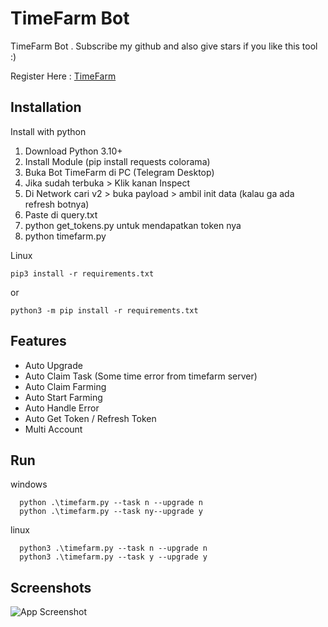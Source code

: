 ﻿
# TimeFarm Bot
TimeFarm Bot . Subscribe my github and also give stars if you like this tool :) 

Register Here : [TimeFarm](https://t.me/TimeFarmCryptoBot?start=qUeeRhT1womtSdi3)

## Installation

Install with python

1. Download Python 3.10+
2. Install Module (pip install requests colorama)
3. Buka Bot TimeFarm di PC (Telegram Desktop)
4. Jika sudah terbuka > Klik kanan Inspect
5. Di Network cari v2 > buka payload > ambil init data (kalau ga ada refresh botnya)
6. Paste di query.txt
7. python get_tokens.py untuk mendapatkan token nya
8. python timefarm.py

Linux

```
pip3 install -r requirements.txt
```

or

```
python3 -m pip install -r requirements.txt
```


## Features
- Auto Upgrade
- Auto Claim Task (Some time error from timefarm server)
- Auto Claim Farming
- Auto Start Farming
- Auto Handle Error
- Auto Get Token / Refresh Token
- Multi Account


## Run

windows
```shell
  python .\timefarm.py --task n --upgrade n
  python .\timefarm.py --task ny--upgrade y
```

linux
```shell
  python3 .\timefarm.py --task n --upgrade n
  python3 .\timefarm.py --task y --upgrade y
```


## Screenshots

![App Screenshot](https://i.ibb.co.com/QrB5DQp/Cuplikan-layar-2024-06-10-065740.png)
